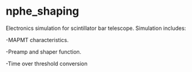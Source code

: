 # nphe_shaping

Electronics simulation for scintillator bar telescope. Simulation includes:

-MAPMT characteristics.

-Preamp and shaper function.

-Time over threshold conversion




